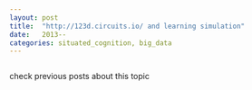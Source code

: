 ```yaml
---
layout: post
title:  "http://123d.circuits.io/ and learning simulation"
date:   2013--
categories: situated_cognition, big_data
---
```


![]()

check previous posts about this topic


